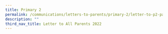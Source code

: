 ```yaml
---
title: Primary 2
permalink: /communications/letters-to-parents/primary-2/letter-to-p2-parents-2022/
description: ""
third_nav_title: Letter to All Parents 2022
---
```

